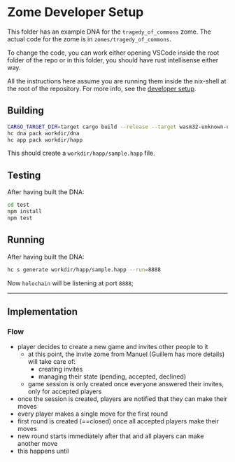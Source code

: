 # Zome Developer Setup

This folder has an example DNA for the `tragedy_of_commons` zome. The actual code for the zome is in `zomes/tragedy_of_commons`.

To change the code, you can work either opening VSCode inside the root folder of the repo or in this folder, you should have rust intellisense either way.

All the instructions here assume you are running them inside the nix-shell at the root of the repository. For more info, see the [developer setup](/dev-setup.md).

## Building

```bash
CARGO_TARGET_DIR=target cargo build --release --target wasm32-unknown-unknown
hc dna pack workdir/dna
hc app pack workdir/happ
```

This should create a `workdir/happ/sample.happ` file.

## Testing

After having built the DNA:

```bash
cd test
npm install
npm test
```

## Running

After having built the DNA:

```bash
hc s generate workdir/happ/sample.happ --run=8888
```

Now `holochain` will be listening at port `8888`;

----------------------------

## Implementation

### Flow

- player decides to create a new game and invites other people to it
    - at this point, the invite zome from Manuel (Guillem has more details) will take care of:
        - creating invites
        - managing their state (pending, accepted, declined)
    - game session is only created once everyone answered their invites, only for accepted players
- once the session is created, players are notified that they can make their moves
- every player makes a single move for the first round
- first round is created (==closed) once all accepted players make their moves
- new round starts immediately after that and all players can make another move
- this happens until 